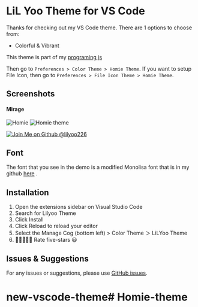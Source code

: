 
# LiL Yoo Theme for VS Code

Thanks for checking out my VS Code theme. There are 1 options to choose from:

- Colorful & Vibrant


This theme is part of my [programing js](https://github.com/lilyoo226)










Then go to `Preferences > Color Theme > Homie Theme`.
If you want to setup File Icon, then go to `Preferences > File Icon Theme > Homie Theme`.

## Screenshots

#### Mirage
![Homie](assets/mirage.png)
![Homie theme](assets/mirage-bordered.png)

[![Join Me on Github @lilyoo226](https://img.shields.io/badge/-Become%20A%20VS%20Code%20SuperHero%20%E2%86%92-gray.svg?colorB=ff652f)](https://github.com/lilyoo226)


## Font

The font that you see in the demo is a modified Monolisa font that is in my github [here](https://github.com/lilyoo226/fonts-vscode)
.



## Installation

1. Open the extensions sidebar on Visual Studio Code
1. Search for Lilyoo Theme
1. Click Install
1. Click Reload to reload your editor
1. Select the Manage Cog (bottom left) > Color Theme ＞ LiLYoo Theme
1. 🌟🌟🌟🌟🌟 Rate five-stars 😃

## Issues & Suggestions

For any issues or suggestions, please use [GitHub issues](https://github.com/lilyoo226/LiL-Yoo-theme/issues).

# new-vscode-theme# Homie-theme

